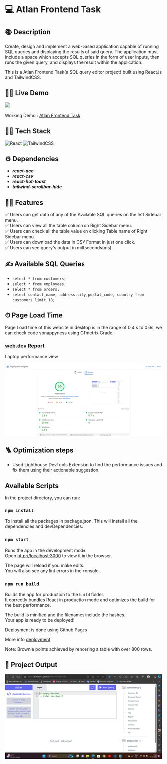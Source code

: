 # 💻 Atlan Frontend Task

## 📚 Description

Create, design and implement a web-based application capable of running SQL queries and displaying the results of said query. The application must include a space which accepts SQL queries in the form of user inputs, then runs the given query, and displays the result within the application..

This is a Atlan Frontend Task(a SQL query editor project) built using ReactJs and TailwindCSS.

## 👨‍💻 Live Demo

<a href="https://github.com/akshat0313/Atlan-Frontend-Task" target="blank">
<img src="https://img.shields.io/website?url=https://www.codingspace.codes&logo=github&style=flat-square" />
</a>

Working Demo : [Atlan Frontend Task](https://akshat0313.github.io/Atlan-Frontend-Task/)

## 👨‍🔧 Tech Stack

![React](https://img.shields.io/badge/react-%2320232a.svg?style=for-the-badge&logo=react&logoColor=%2361DAFB)
![TailwindCSS](https://img.shields.io/badge/tailwindcss-%2338B2AC.svg?style=for-the-badge&logo=tailwind-css&logoColor=white)

## ⚙️ Dependencies

- **_react-ace_**
- **_react-csv_**
- **_react-hot-toast_**
- **_tailwind-scrollbar-hide_**

## 👨‍💻 Features

:white_check_mark: Users can get data of any of the Available SQL queries on the left Sidebar menu.\
:white_check_mark: Users can view all the table column on Right Sidebar menu.\
:white_check_mark: Users can check all the table value on clicking Table name of Right Sidebar menu.\
:white_check_mark: Users can download the data in CSV Format in just one click.\
:white_check_mark: Users can see query's output in milliseconds(ms).

## ✍️ Available SQL Queries

- `select * from customers;`
- `select * from employees;`
- `select * from orders;`
- `select contact_name, address,city,postal_code, country from customers limit 18;`

## ⏱ Page Load Time

Page Load time of this website in desktop is in the range of 0.4 s to 0.6s.
we can check code spnappyness using GTmetrix Grade.

### [web.dev Report](https://pagespeed.web.dev/analysis/https-akshat0313-github-io-Atlan-Frontend-Task/l2nnec46wd?form_factor=mobile)

Laptop performance view

![web.dev Report](Screenshot/performance.PNG)

## 🪜 Optimization steps

- Used Lighthouse DevTools Extension to find the performance issues and fix them using their actionable suggestion.

## Available Scripts

In the project directory, you can run:

### `npm install`

To install all the packages in package.json. This will install all the dependencies and devDependencies.

### `npm start`

Runs the app in the development mode.\
Open [http://localhost:3000](http://localhost:3000) to view it in the browser.

The page will reload if you make edits.\
You will also see any lint errors in the console.

### `npm run build`

Builds the app for production to the `build` folder.\
It correctly bundles React in production mode and optimizes the build for the best performance.

The build is minified and the filenames include the hashes.\
Your app is ready to be deployed!

Deployment is done using Github Pages

More info [deployment](https://github.com/gitname/react-gh-pages)

Note: Brownie points achieved by rendering a table with over 800 rows.

## 🚀 Project Output

![Homepage](Screenshot/main_project.PNG)
